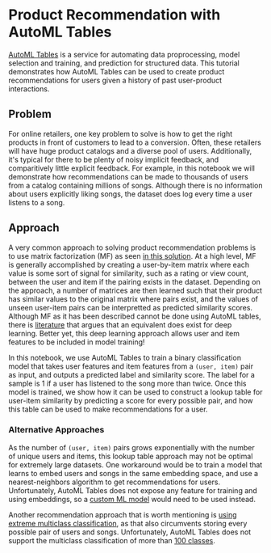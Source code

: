 # Product Recommendation with AutoML Tables
[AutoML Tables](https://cloud.google.com/automl-tables/) is a service for automating data proprocessing, model selection and training, and prediction for structured data. This tutorial demonstrates how AutoML Tables can be used to create product recommendations for users given a history of past user-product interactions.

## Problem
For online retailers, one key problem to solve is how to get the right products in front of customers to lead to a conversion. Often, these retailers will have huge product catalogs and a diverse pool of users. Additionally, it's typical for there to be plenty of noisy implicit feedback, and comparitively little explicit feedback. For example, in this notebook we will demonstrate how recommendations can be made to thousands of users from a catalog containing millions of songs. Although there is no information about users explicitly liking songs, the dataset does log every time a user listens to a song. 

## Approach
A very common approach to solving product recommendation problems is to use matrix factorization (MF) as seen [in this solution](https://cloud.google.com/solutions/machine-learning/recommendation-system-tensorflow-overview). At a high level, MF is generally accomplished by creating a user-by-item matrix where each value is some sort of signal for similarity, such as a rating or view count, between the user and item if the pairing exists in the dataset. Depending on the approach, a number of matrices are then learned such that their product has similar values to the original matrix where pairs exist, and the values of unseen user-item pairs can be interpretted as predicted similarity scores. Although MF as it has been described cannot be done using AutoML tables, there is [literature](https://arxiv.org/abs/1708.05031) that argues that an equivalent does exist for deep learning. Better yet, this deep learning approach allows user and item features to be included in model training! 

In this notebook, we use AutoML Tables to train a binary classification model that takes user features and item features from a `(user, item)` pair as input, and outputs a predicted label and similarity score. The label for a sample is 1 if a user has listened to the song more than twice. Once this model is trained, we show how it can be used to construct a lookup table for user-item similarity by predicting a score for every possible pair, and how this table can be used to make recommendations for a user.

### Alternative Approaches
As the number of `(user, item)` pairs grows exponentially with the number of unique users and items, this lookup table approach may not be optimal for extremely large datasets. One workaround would be to train a model that learns to embed users and songs in the same embedding space, and use a nearest-neighbors algorithm to get recommendations for users. Unfortunately, AutoML Tables does not expose any feature for training and using embeddings, so a [custom ML model](https://github.com/GoogleCloudPlatform/professional-services/tree/master/examples/cloudml-collaborative-filtering) would need to be used instead.

Another recommendation approach that is worth mentioning is [using extreme multiclass classification](https://ai.google/research/pubs/pub45530), as that also circumvents storing every possible pair of users and songs. Unfortunately, AutoML Tables does not support the multiclass classification of more than [100 classes](https://cloud.google.com/automl-tables/docs/prepare#target-requirements).

